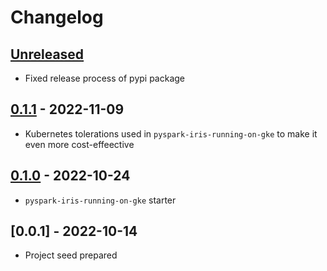 # Changelog

## [Unreleased]

-   Fixed release process of pypi package

## [0.1.1] - 2022-11-09

-   Kubernetes tolerations used in `pyspark-iris-running-on-gke` to make it even more cost-effeective

## [0.1.0] - 2022-10-24

-   `pyspark-iris-running-on-gke` starter

## [0.0.1] - 2022-10-14

-   Project seed prepared

[Unreleased]: https://github.com/getindata/kedro-starters/compare/0.1.1...HEAD

[0.1.1]: https://github.com/getindata/kedro-starters/compare/0.1.0...0.1.1

[0.1.0]: https://github.com/getindata/kedro-starters/compare/0.0.1...0.1.0
